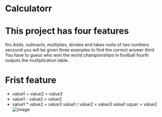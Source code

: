 # Calculatorr
# This project has four features
firs Adds, subtracts, multiplies, divides and takes roots of two numbers
secound you will be given three examples to find the correct answer
third You have to guess who won the world championships in football
fourth outputs the multiplication table.

# Frist feature 
+ value1 + value2 = value3 
+ value1 - value2 = value3 
+ value1 * value2 = value3 
value1 / value2 = value3 
value1  squer = value2 
![image](https://github.com/Abdulloh8/Calculatorr/assets/124783813/114e256f-e6d7-4e75-80a6-d7276d6fd1bc)

